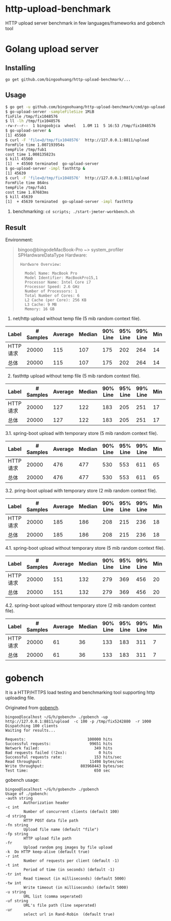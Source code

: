 # http-upload-benchmark
HTTP upload server benchmark in few languages/frameworks and gobench tool

# Golang upload server

## Installing

`go get github.com/bingoohuang/http-upload-benchmark/...`

## Usage

```bash
$ go get -u github.com/bingoohuang/http-upload-benchmark/cmd/go-upload-server
$ go-upload-server -sampleFileSize 1MiB
fixFile /tmp/fix1048576
$ ll -lh /tmp/fix1048576
-rw-r--r--  1 bingoobjca  wheel   1.0M 11  5 16:53 /tmp/fix1048576
$ go-upload-server &
[1] 45560
$ curl -F 'file=@/tmp/fix1048576'  http://127.0.0.1:8811/upload
FormFile time 1.007193954s
tempFile /tmp/fub1
cost time 1.008135823s
$ kill 45560
[1]  + 45560 terminated  go-upload-server
$ go-upload-server -impl fasthttp &
[1] 45639
$ curl -F 'file=@/tmp/fix1048576'  http://127.0.0.1:8811/upload
FormFile time 864ns
tempFile /tmp/fub1
cost time 1.87683ms
$ kill 45639
[1]  + 45639 terminated  go-upload-server -impl fasthttp
```

1. benchmarking: `cd scripts; ./start-jmeter-workbench.sh`

## Result

Environment:

>  bingoo@bingodeMacBook-Pro ~> system_profiler SPHardwareDataType
>  Hardware:
>  
>      Hardware Overview:
>  
>        Model Name: MacBook Pro
>        Model Identifier: MacBookPro15,1
>        Processor Name: Intel Core i7
>        Processor Speed: 2.6 GHz
>        Number of Processors: 1
>        Total Number of Cores: 6
>        L2 Cache (per Core): 256 KB
>        L3 Cache: 9 MB
>        Memory: 16 GB


1. net/http upload without temp file (5 mib random context file).

| Label  | # Samples | Average | Median | 90% Line | 95% Line | 99% Line | Min | Max | Error % | Throughput | Received KB/sec | Sent KB/sec | 
|--------|-----------|---------|--------|----------|----------|----------|-----|-----|---------|------------|-----------------|-------------| 
| HTTP请求 | 20000     | 115     | 107    | 175      | 202      | 264      | 14  | 887 | 0.000%  | 171.53983  | 12.56           | 878361.45   | 
| 总体     | 20000     | 115     | 107    | 175      | 202      | 264      | 14  | 887 | 0.000%  | 171.53983  | 12.56           | 878361.45   | 

2. fasthttp upload without temp file (5 mib random context file).

| Label  | # Samples | Average | Median | 90% Line | 95% Line | 99% Line | Min | Max | Error % | Throughput | Received KB/sec | Sent KB/sec | 
|--------|-----------|---------|--------|----------|----------|----------|-----|-----|---------|------------|-----------------|-------------| 
| HTTP请求 | 20000     | 127     | 122    | 183      | 205      | 251      | 17  | 400 | 0.000%  | 154.58101  | 14.04           | 791524.64   | 
| 总体     | 20000     | 127     | 122    | 183      | 205      | 251      | 17  | 400 | 0.000%  | 154.58101  | 14.04           | 791524.64   | 


3.1. spring-boot upload with temporary store (5 mib random context file).

| Label  | # Samples | Average | Median | 90% Line | 95% Line | 99% Line | Min | Max | Error % | Throughput | Received KB/sec | Sent KB/sec | 
|--------|-----------|---------|--------|----------|----------|----------|-----|-----|---------|------------|-----------------|-------------| 
| HTTP请求 | 20000     | 476     | 477    | 530      | 553      | 611      | 65  | 768 | 0.000%  | 41.83085   | 4.70            | 214192.88   | 
| 总体     | 20000     | 476     | 477    | 530      | 553      | 611      | 65  | 768 | 0.000%  | 41.83085   | 4.70            | 214192.88   | 


3.2. pring-boot upload with temporary store (2 mib random context file).

| Label  | # Samples | Average | Median | 90% Line | 95% Line | 99% Line | Min | Max | Error % | Throughput | Received KB/sec | Sent KB/sec | 
|--------|-----------|---------|--------|----------|----------|----------|-----|-----|---------|------------|-----------------|-------------| 
| HTTP请求 | 20000     | 185     | 186    | 208      | 215      | 236      | 18  | 342 | 0.000%  | 107.12201  | 12.03           | 219434.30   | 
| 总体     | 20000     | 185     | 186    | 208      | 215      | 236      | 18  | 342 | 0.000%  | 107.12201  | 12.03           | 219434.30   | 


4.1. spring-boot upload without temporary store (5 mib random context file).

| Label  | # Samples | Average | Median | 90% Line | 95% Line | 99% Line | Min | Max | Error % | Throughput | Received KB/sec | Sent KB/sec | 
|--------|-----------|---------|--------|----------|----------|----------|-----|-----|---------|------------|-----------------|-------------| 
| HTTP请求 | 20000     | 151     | 132    | 279      | 369      | 456      | 20  | 753 | 0.000%  | 130.06184  | 14.61           | 665975.44   | 
| 总体     | 20000     | 151     | 132    | 279      | 369      | 456      | 20  | 753 | 0.000%  | 130.06184  | 14.61           | 665975.44   | 


4.2. spring-boot upload without temporary store (2 mib random context file).

| Label  | # Samples | Average | Median | 90% Line | 95% Line | 99% Line | Min | Max | Error % | Throughput | Received KB/sec | Sent KB/sec | 
|--------|-----------|---------|--------|----------|----------|----------|-----|-----|---------|------------|-----------------|-------------| 
| HTTP请求 | 20000     | 61      | 36     | 133      | 183      | 311      | 7   | 506 | 0.000%  | 319.89252  | 35.93           | 655284.50   | 
| 总体     | 20000     | 61      | 36     | 133      | 183      | 311      | 7   | 506 | 0.000%  | 319.89252  | 35.93           | 655284.50   | 


# gobench

It is a HTTP/HTTPS load testing and benchmarking tool supporting http uploading file.

Originated from [gobench](https://github.com/cmpxchg16/gobench). 

    bingoo@localhost ~/G/h/gobench> ./gobench -up http://127.0.0.1:8811/upload  -c 100 -p /tmp/fix5242880  -r 1000
    Dispatching 100 clients
    Waiting for results...

    Requests:                           100000 hits
    Successful requests:                 99651 hits
    Network failed:                        349 hits
    Bad requests failed (!2xx):              0 hits
    Successful requests rate:              153 hits/sec
    Read throughput:                     11498 bytes/sec
    Write throughput:                803968443 bytes/sec
    Test time:                             650 sec

gobench usage:

    bingoo@localhost ~/G/h/gobench> ./gobench
    Usage of ./gobench:
    -auth string
            Authorization header
    -c int
            Number of concurrent clients (default 100)
    -d string
            HTTP POST data file path
    -fn string
            Upload file name (default "file")
    -fp string
            HTTP upload file path
    -fr
            Upload random png images by file upload
    -k	Do HTTP keep-alive (default true)
    -r int
            Number of requests per client (default -1)
    -t int
            Period of time (in seconds) (default -1)
    -tr int
            Read timeout (in milliseconds) (default 5000)
    -tw int
            Write timeout (in milliseconds) (default 5000)
    -u string
            URL list (comma seperated)
    -uf string
            URL's file path (line seperated)
    -ur
            select url in Rand-Robin  (default true)
